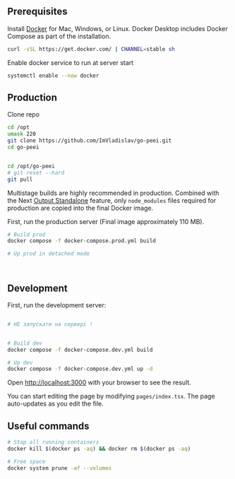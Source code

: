 ## Prerequisites

Install [Docker](https://docs.docker.com/get-docker) for Mac, Windows, or Linux. Docker Desktop includes Docker Compose as part of the installation.

```bash
curl -sSL https://get.docker.com/ | CHANNEL=stable sh
```

Enable docker service to run at server start

```bash
systemctl enable --now docker
```

## Production

Clone repo

```bash
cd /opt
umask 220
git clone https://github.com/ImVladislav/go-peei.git
cd go-peei


cd /opt/go-peei
# git reset --hard
git pull

```

Multistage builds are highly recommended in production. Combined with the Next [Output Standalone](https://nextjs.org/docs/advanced-features/output-file-tracing#automatically-copying-traced-files) feature, only `node_modules` files required for production are copied into the final Docker image.

First, run the production server (Final image approximately 110 MB).

```bash
# Build prod
docker compose -f docker-compose.prod.yml build

# Up prod in detached mode




```

## Development

First, run the development server:

```bash

# НЕ запускати на сервері !


# Build dev
docker compose -f docker-compose.dev.yml build

# Up dev
docker compose -f docker-compose.dev.yml up -d
```

Open [http://localhost:3000](http://localhost:3000) with your browser to see the result.

You can start editing the page by modifying `pages/index.tsx`. The page auto-updates as you edit the file.

## Useful commands

```bash
# Stop all running containers
docker kill $(docker ps -aq) && docker rm $(docker ps -aq)

# Free space
docker system prune -af --volumes
```
